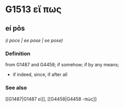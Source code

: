 # G1513 εἴ πως

## eí pōs

_(i poce | ee pose | ee pose)_

### Definition

from G1487 and G4458; if somehow; if by any means; 

- if indeed, since, if after all

### See also

[[G1487|G1487 εἰ]], [[G4458|G4458 -πώς]]
